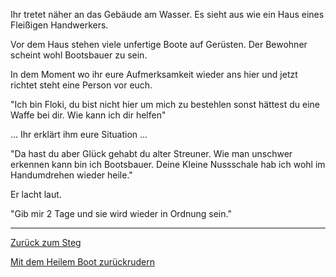 Ihr tretet näher an das Gebäude am Wasser. Es sieht aus wie ein Haus eines Fleißigen Handwerkers.

Vor dem Haus stehen viele unfertige Boote auf Gerüsten. Der Bewohner scheint wohl Bootsbauer zu sein.

In dem Moment wo ihr eure Aufmerksamkeit wieder ans hier und jetzt richtet steht eine Person vor euch.

"Ich bin Floki, du bist nicht hier um mich zu bestehlen sonst hättest du eine Waffe bei dir. Wie kann ich dir helfen"

... Ihr erklärt ihm eure Situation ...

"Da hast du aber Glück gehabt du alter Streuner. Wie man unschwer erkennen kann bin ich Bootsbauer.
Deine Kleine Nussschale hab ich wohl im Handumdrehen wieder heile."

Er lacht laut.

"Gib mir 2 Tage und sie wird wieder in Ordnung sein."

-----------------------------------------------------------------------------------------------------------------------

[Zurück zum Steg](../dorf.md)

[Mit dem Heilem Boot zurückrudern](../../ruderboot.md)